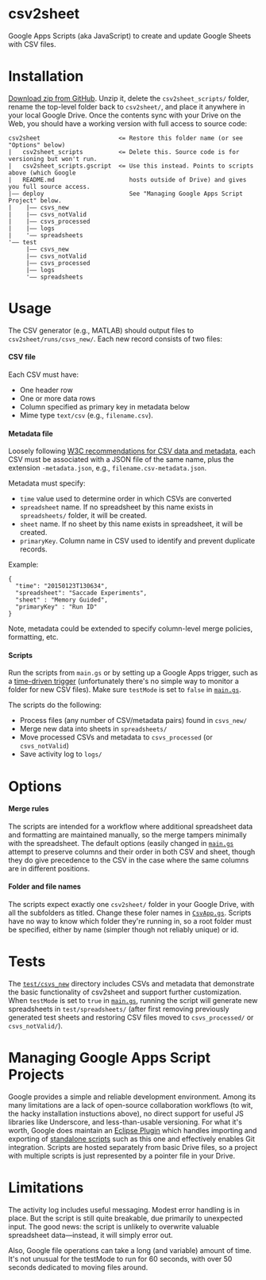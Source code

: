 # csv2sheet
Google Apps Scripts (aka JavaScript) to create and update Google Sheets with CSV files.

# Installation
[Download zip from GitHub](https://github.com/unendin/csv2sheet/archive/master.zip). Unzip it, delete the `csv2sheet_scripts/` folder, rename the top-level folder back to `csv2sheet/`, and place it anywhere in your local Google Drive. Once the contents sync with your Drive on the Web, you should have a working version with full access to source code:
```
csv2sheet                      <= Restore this folder name (or see "Options" below)
|   csv2sheet_scripts          <= Delete this. Source code is for versioning but won't run.
|   csv2sheet_scripts.gscript  <= Use this instead. Points to scripts above (which Google
|   README.md                     hosts outside of Drive) and gives you full source access.
|—— deploy                        See "Managing Google Apps Script Project" below.
|    |—— csvs_new
|    |—— csvs_notValid
|    |—— csvs_processed
|    |—— logs
|    '—— spreadsheets
'—— test
     |—— csvs_new
     |—— csvs_notValid
     |—— csvs_processed
     |—— logs
     '—— spreadsheets
```

# Usage
The CSV generator (e.g., MATLAB) should output files to `csv2sheet/runs/csvs_new/`. Each new record consists of two files: 

#### CSV file
Each CSV must have:
* One header row
* One or more data rows
* Column specified as primary key in metadata below
* Mime type `text/csv` (e.g., `filename.csv`).

#### Metadata file
Loosely following [W3C recommendations for CSV data and metadata](http://www.w3.org/TR/tabular-data-model/#standard-file-metadata), each CSV must be associated with a JSON file of the same name, plus the extension `-metadata.json`, e.g.,
`filename.csv-metadata.json`.

Metadata must specify:
* `time` value used to determine order in which CSVs are converted
* `spreadsheet` name. If no spreadsheet by this name exists in `spreadsheets/` folder, it will be created.
* `sheet` name. If no sheet by this name exists in spreadsheet, it will be created.
* `primaryKey`. Column name in CSV used to identify and prevent duplicate records. 

Example:
```
{
  "time": "20150123T130634",
  "spreadsheet": "Saccade Experiments",
  "sheet" : "Memory Guided",
  "primaryKey" : "Run ID"
}
```

Note, metadata could be extended to specify column-level merge policies, formatting, etc.

#### Scripts
Run the scripts from `main.gs` or by setting up a Google Apps trigger, such as a [time-driven trigger](https://developers.google.com/apps-script/guides/triggers/installable#time-driven_triggers) (unfortunately there's no simple way to monitor a folder for new CSV files). Make sure `testMode` is set to `false` in [`main.gs`](https://github.com/unendin/csv2sheet/blob/master/csv2sheet_scripts/main.gs).

The scripts do the following:
* Process files (any number of CSV/metadata pairs) found in `csvs_new/` 
* Merge new data into sheets in `spreadsheets/`
* Move processed CSVs and metadata to `csvs_processed` (or `csvs_notValid`)
* Save activity log to `logs/` 

# Options
#### Merge rules
The scripts are intended for a workflow where additional spreadsheet data and formatting are maintained manually, so the merge tampers minimally with the spreadsheet. The default options (easily changed in [`main.gs`](https://github.com/unendin/csv2sheet/blob/master/csv2sheet_scripts/main.gs) attempt to preserve columns and their order in both CSV and sheet, though they do give precedence to the CSV in the case where the same columns are in different positions.

#### Folder and file names
The scripts expect exactly one `csv2sheet/` folder in your Google Drive, with all the subfolders as titled. Change these foler names in [`CsvApp.gs`](https://github.com/unendin/csv2sheet/blob/master/csv2sheet_scripts/CsvApp.gs). Scripts have no way to know which folder they're running in, so a root folder must be specified, either by name (simpler though not reliably unique) or id.   

# Tests
The [`test/csvs_new`](https://github.com/unendin/csv2sheet/tree/master/test/csvs_new) directory includes CSVs and metadata that demonstrate the basic functionality of csv2sheet and support further customization. When `testMode` is set to `true` in [`main.gs`](https://github.com/unendin/csv2sheet/blob/master/csv2sheet_scripts/main.gs), running the script will generate new spreadsheets in `test/spreadsheets/` (after first removing previously generated test sheets and restoring CSV files moved to `csvs_processed/` or `csvs_notValid/`).

# Managing Google Apps Script Projects
Google provides a simple and reliable development environment. Among its many limitations are a lack of open-source collaboration workflows (to wit, the hacky installation instuctions above), no direct support for useful JS libraries like Underscore, and less-than-usable versioning. For what it's worth, Google does maintain an [Eclipse Plugin](https://developers.google.com/eclipse/docs/apps_script) which handles importing and exporting of [standalone scripts](https://developers.google.com/apps-script/guides/standalone) such as this one and effectively enables Git integration. Scripts are hosted separately from basic Drive files, so a project with multiple scripts is just represented by a pointer file in your Drive. 

# Limitations
The activity log includes useful messaging. Modest error handling is in place. But the script is still quite breakable, due primarily to unexpected input. The good news: the script is unlikely to overwrite valuable spreadsheet data—instead, it will simply error out.

Also, Google file operations can take a long (and variable) amount of time. It's not unusual for the testMode to run for 60 seconds, with over 50 seconds dedicated to moving files around. 
